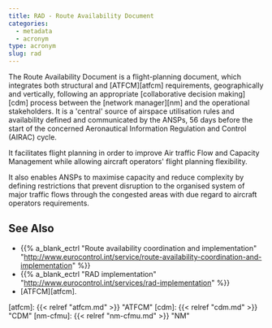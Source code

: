 ```yaml
---
title: RAD - Route Availability Document
categories:
  - metadata
  - acronym
type: acronym
slug: rad
---
```


The Route Availability Document is a flight-planning document, which integrates
both structural and [ATFCM][atfcm] requirements, geographically and vertically,
following an appropriate [collaborative decision making][cdm] process between
the [network manager][nm] and the operational stakeholders.
It is a 'central' source of airspace utilisation rules and availability
defined and communicated by the ANSPs, 56 days before the start of the
concerned Aeronautical Information Regulation and Control (AIRAC) cycle.

It facilitates flight planning in order to improve
Air traffic Flow and Capacity Management while allowing aircraft operators'
flight planning flexibility.

It also enables ANSPs to maximise capacity and reduce complexity by defining
restrictions that prevent disruption to the organised system of major traffic
flows through the congested areas with due regard to aircraft operators
requirements.

## See Also

* {{% a_blank_ectrl "Route availability coordination and implementation" "http://www.eurocontrol.int/service/route-availability-coordination-and-implementation" %}}
* {{% a_blank_ectrl "RAD implementation" "http://www.eurocontrol.int/services/rad-implementation" %}}
* [ATFCM][atfcm].



[atfcm]: {{< relref "atfcm.md" >}} "ATFCM"
[cdm]: {{< relref "cdm.md" >}} "CDM"
[nm-cfmu]: {{< relref "nm-cfmu.md" >}} "NM"
